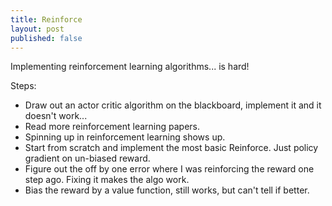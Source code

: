 ```yaml
---
title: Reinforce
layout: post
published: false
---
```


Implementing reinforcement learning algorithms... is hard!

<!--more-->

Steps:
  * Draw out an actor critic algorithm on the blackboard, implement it and it doesn't work...
  * Read more reinforcement learning papers.
  * Spinning up in reinforcement learning shows up.
  * Start from scratch and implement the most basic Reinforce. Just policy gradient on un-biased reward.
  * Figure out the off by one error where I was reinforcing the reward one step ago. Fixing it makes the algo work.
  * Bias the reward by a value function, still works, but can't tell if better.